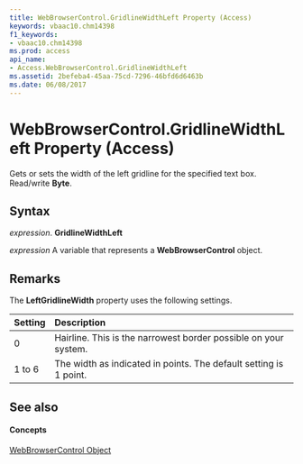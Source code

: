 ```yaml
---
title: WebBrowserControl.GridlineWidthLeft Property (Access)
keywords: vbaac10.chm14398
f1_keywords:
- vbaac10.chm14398
ms.prod: access
api_name:
- Access.WebBrowserControl.GridlineWidthLeft
ms.assetid: 2befeba4-45aa-75cd-7296-46bfd6d6463b
ms.date: 06/08/2017
---
```



# WebBrowserControl.GridlineWidthLeft Property (Access)

Gets or sets the width of the left gridline for the specified text box. Read/write **Byte**.


## Syntax

 _expression_. **GridlineWidthLeft**

 _expression_ A variable that represents a **WebBrowserControl** object.


## Remarks

The **LeftGridlineWidth** property uses the following settings.



|**Setting**|**Description**|
|:-----|:-----|
|0| Hairline. This is the narrowest border possible on your system.|
|1 to 6|The width as indicated in points. The default setting is 1 point.|

## See also


#### Concepts


[WebBrowserControl Object](webbrowsercontrol-object-access.md)

